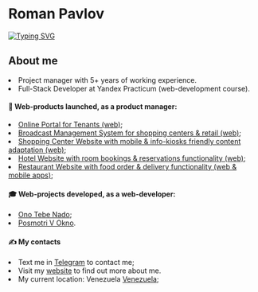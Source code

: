 <h1>Roman Pavlov</h1>
<a href="https://git.io/typing-svg"><img src="https://readme-typing-svg.demolab.com?font=Fira+Code&pause=1000&color=12A4D9&random=false&width=435&lines=Full-Stack+Developer+Student" alt="Typing SVG" /></a>

 <h2>About me</h2>
<li>Project manager with 5+ years of working experience.</li>
<li>Full-Stack Developer at Yandex Practicum (web-development course).</li>

<h4>🦸 Web-products launched, as a product manager:</h4>
<li><a href="https://portalaura.com" target="_blank">Online Portal for Tenants (web)</a>;</li>
<li><a href="https://proj-m-service.s-vl.ru" target="_blank">Broadcast Management System for shopping centers & retail (web)</a>;</li>
<li><a href="https://auramall.ru" target="_blank">Shopping Center Website with mobile & info-kiosks friendly content adaptation (web)</a>;</li>
<li><a href="https://www.komela35.ru" target="_blank">Hotel Website with room bookings & reservations functionality (web)</a>;</li>
<li><a href="https://nalavashe-vl.ru/" target="_blank">Restaurant Website with food order & delivery functionality (web & mobile apps)</a>;</li>
     
<h4>🎓 Web-projects developed, as a web-developer:</h4>
<li><a href="https://github.com/rompavlov/ono-tebe-nado" target="_blank">Ono Tebe Nado</a>;</li> 
<li><a href="https://github.com/rompavlov/posmotri_v_okno" target="_blank">Posmotri V Okno</a>.</li> 

<h4>✍️ My contacts</h4>
<li>Text me in <a href="https://t.me/mrromanpavlov"target="_blank">Telegram</a> to contact me;</li>
<li>Visit my <a href="https://roman-pavlov.com"target="_blank">website</a> to find out more about me.</li>
<li>My current location: Venezuela <a href="https://www.worldtimebuddy.com/venezuela-caracas "target="_blank">Venezuela</a>;</li>

<!---
rompavlov/rompavlov is a ✨ special ✨ repository because its `README.md` (this file) appears on your GitHub profile.
You can click the Preview link to take a look at your changes.
--->
